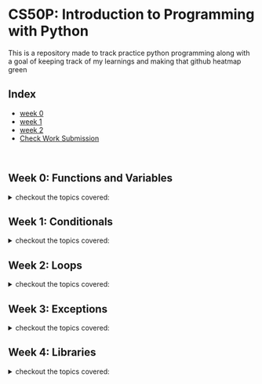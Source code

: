 # CS50P: Introduction to Programming with Python

<p>This is a repository made to track practice python programming along with a goal of keeping track of my learnings and making that github heatmap green</p>

## Index
- [week 0](#week-0)
- [week 1](#week-1)
- [week 2](#week-2)
- [Check Work Submission](https://submit.cs50.io/courses/1202/)

<br>

## Week 0: Functions and Variables
<details>
<summary>checkout the topics covered:</summary>

- [x] Functions
- [x] Arguements
- [x] Variables
- [x] Assignment Operator (=)
- [x] Comments
- [x] PseudoCode
- [x] Args seperated by comma
- [x] String or str
    - [x] Practice python file => [here](./week_0/hello.py)
    - [x] strip()
    - [x] capitalize()
    - [x] title()
    - [x] split()
- [x] Method Chaining
- [x] Integers or int
    - [x] Practice python file => [here](./week_0/calculator.py)
    - [x] int()
    - [x] round()
- [x] Nesting and Nested Functions
- [x] Float Point Values or Decimals
- [x] Round off function
- [x] Better Number Separation/Notation with fstring
- [x] Functions in python
- [x] Scope of variables
- [x] Return Values
- [x] Side Effect
- [x] Global Keyword
- [x] [Problem Set 0](./week_0/problem_set_0/)
    - [x] [Indoor Voice](./week_0/problem_set_0/indoor/indoor.py)
    - [x] [Playback Speed](./week_0/problem_set_0/playback/playback.py)
    - [x] [Making Faces](./week_0/problem_set_0/faces/faces.py)
    - [x] [Einstein](./week_0/problem_set_0/einstein/einstein.py)
    - [x] [Tip Calculator](./week_0/problem_set_0/tip/tip.py)

</details>

## Week 1: Conditionals
<details>
<summary>checkout the topics covered:</summary>

- [x] Conditionals
- [x] if keyword
- [x] Boolean Expressions
    - [x] [Practice Question](./week_1/compare.py)
- [x] elif keyword
- [x] else keyword
- [x] or keyword
- [x] and keyword
- [x] Question: Include the inclusive range values using conditionals with assignment operators
    - [x] [Inclusive Range](./week_1/grade.py)
- [x] Boolean Values
    - [x] True
    - [x] False
- [x] match case (switch case in other language, ex: Java)
- [x] | (pipe symbol) or used in match case
    - [x] [Use of |](./week_1/house.py)
- [x] not keyword
- [x] [Problem Set 1](./week_1/problem_set_1/)
    - [x] [Deep Thought](./week_1/problem_set_1/deep/deep.py)
    - [x] [Bank](./week_1/problem_set_1/bank/bank.py)
    - [x] [File Extension](./week_1/problem_set_1/extensions/extensions.py)
    - [x] [Interpreter](./week_1/problem_set_1/interpreter/interpreter.py)
    - [x] [Meal Time](./week_1/problem_set_1/meal/meal.py)

</details>

## Week 2: Loops
<details>
<summary>checkout the topics covered:</summary>

- [x] Loops
- [x] While Loop
    - [x] continue
    - [x] break
- [x] Infinite Loop
    - [x] while True
- [x] For loops
- [x] List
    - [x] range
    - [x] Accessing list items
    - [x] length or len
    - [x] append
    - [x] remove
    - [x] extend
    - [x] insert
    - [x] reverse
- [x] Dictionary
    - [x] Key: Value pairs
    - [x] Accessing dictionary
    - [x] get method
    - [x] update method
    - [x] pop
    - [x] clear
    - [x] items
- [x] None keyword
- [x] List and Dictionary Comprehension
- [x] String Methods
    - [x] capitalize
    - [x] title
    - [x] strip
    - [x] join
- [x] String Slicing
- [x] Tuples
    - [x] List vs Tuple
    - [x] Better Memory utilization
- [x] Some other functions/methods
    - [x] getsizeof: (also use- import sys module)
    - [x] enumerate
    - [x] isalpha
    - [x] isdigit
    - [x] isalnum
- [x] [Problem Set 2](./week_2/problem_set_2/)
    - [x] [camelCase](./week_2/problem_set_2/camel/camel.py)
    - [x] [Coke Machine](./week_2/problem_set_2/coke/coke.py)
    - [x] [Just setting up my twttr](./week_2/problem_set_2/twttr/)
    - [x] [Vanity Plates](./week_2/problem_set_2/plates/plates.py)
    - [x] [Nutrition Facts](./week_2/problem_set_2/nutrition/nutrition.py)

</details>


## Week 3: Exceptions

<details>
<summary>checkout the topics covered:</summary>

- [x] Errors
    - [x] Runtime Errors
    - [x] SyntaxError
    - [x] ValueError
    - [x] NameError
- [x] Exception Handling
    - [x] try
    - [x] except
    - [x] else
- [x] Infinite loop with Exception handling
- [x] **_`pass`_** keyword
- [x] Debugging
    - [x] Bugs
    - [x] Debugger
    - [x] Breakpoint
- [x] Raising Exceptions
    - [x] **_`raise`_** keyword
- [x] [Problem Set 3](./week_3/problem_set_3/)
    - [x] [Fuel Gauge](./week_3/problem_set_3/fuel/fuel.py)
    - [x] [Felipe's Taqueria](./week_3/problem_set_3/taqueria/taqueria.py)
    - [x] [Grocery List](./week_3/problem_set_3/grocery/grocery.py)
    - [x] [Outdated](./week_3/problem_set_3/outdated/outdated.py)

</details>

## Week 4: Libraries

<details>
<summary>checkout the topics covered:</summary>

- [x] Libraries
- [x] Modules
    - [x] random
        - [x] randint(a, b)
        - [x] shuffle(x)
        - [x] choice(list)
        - [x] choices(list, weights, num)
        - [x] sampling with replacement
        - [x] sample(list, num)
        - [x] seed
    - [x] statistics
        - [x] mean(x)
    - [x] sys
        - [x] argv[indx]
        - [x] exit(msg)
    - [x] requests
        - [x] get(url, params)
    - [x] json
        - [x] dumps(json_value, index)
- [x] **_`import`_** keyword
- [x] **_`from`_** keyword
- [x] Command-line arguments
- [x] String Method: `slices`
- [x] Packages
    - [x] PyPi: Python Package Index
    - [x] pip
- [x] API
    - [x] Endpoints
    - [x] JSON
    - [x] Using Exception Handling with API
    - [x] API Parameters
- [x] Using main function
    - [x] __name__
    - [x] __main__
- [x] Package
    - [x] Dunder files
    - [x] Dunder __init__ file
- [x] Style
    - [x] PEP: Python Enhancement Proposal
    - [x] PEP8
    - [x] linter
        - [x] pylint
        - [x] pycodestyle
        - [x] black

</details>
